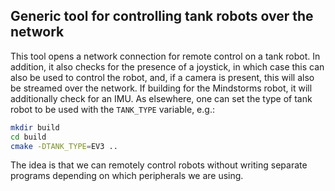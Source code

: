 ## Generic tool for controlling tank robots over the network
This tool opens a network connection for remote control on a tank robot. In
addition, it also checks for the presence of a joystick, in which case this can
also be used to control the robot, and, if a camera is present, this will also
be streamed over the network. If building for the Mindstorms robot, it will
additionally check for an IMU. As elsewhere, one can set the type of tank robot
to be used with the ``TANK_TYPE`` variable, e.g.:
```sh
mkdir build
cd build
cmake -DTANK_TYPE=EV3 ..
```

The idea is that we can remotely control robots without writing separate
programs depending on which peripherals we are using.
